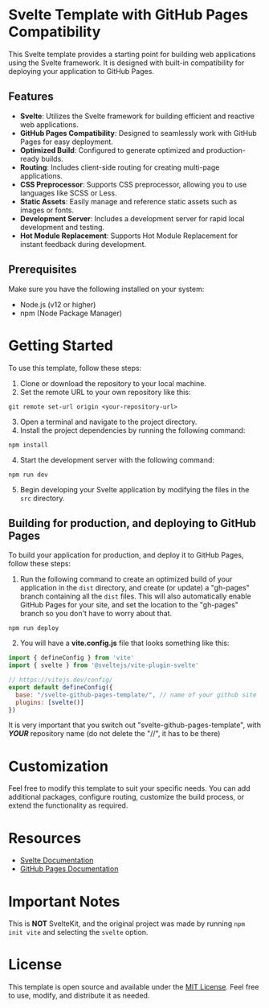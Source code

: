 # Svelte Template with GitHub Pages Compatibility
This Svelte template provides a starting point for building web applications using the Svelte framework. It is designed with built-in compatibility for deploying your application to GitHub Pages.

## Features
* **Svelte**: Utilizes the Svelte framework for building efficient and reactive web applications.
* **GitHub Pages Compatibility**: Designed to seamlessly work with GitHub Pages for easy deployment.
* **Optimized Build**: Configured to generate optimized and production-ready builds.
* **Routing**: Includes client-side routing for creating multi-page applications.
* **CSS Preprocessor**: Supports CSS preprocessor, allowing you to use languages like SCSS or Less.
* **Static Assets**: Easily manage and reference static assets such as images or fonts.
* **Development Server**: Includes a development server for rapid local development and testing.
* **Hot Module Replacement**: Supports Hot Module Replacement for instant feedback during development.


## Prerequisites
Make sure you have the following installed on your system:

* Node.js (v12 or higher)
* npm (Node Package Manager)


# Getting Started
To use this template, follow these steps:

1. Clone or download the repository to your local machine.
2. Set the remote URL to your own repository like this:
```
git remote set-url origin <your-repository-url>
```
3. Open a terminal and navigate to the project directory.
4. Install the project dependencies by running the following command:
```
npm install
```

4. Start the development server with the following command:
```
npm run dev
```

5. Begin developing your Svelte application by modifying the files in the `src` directory.


## Building for production, and deploying to GitHub Pages
To build your application for production, and deploy it to GitHub Pages, follow these steps:
1. Run the following command to create an optimized build of your application in the `dist` directory, and create (or update) a "gh-pages" branch containing all the `dist` files. This will also automatically enable GitHub Pages for your site, and set the location to the "gh-pages" branch so you don't have to worry about that.
```
npm run deploy
```
2. You will have a **vite.config.js** file that looks something like this:
```javascript
import { defineConfig } from 'vite'
import { svelte } from '@sveltejs/vite-plugin-svelte'

// https://vitejs.dev/config/
export default defineConfig({
  base: "/svelte-github-pages-template/", // name of your github site
  plugins: [svelte()]
})
```
It is very important that you switch out "svelte-github-pages-template", with ***YOUR*** repository name (do not delete the "//", it has to be there)

# Customization
Feel free to modify this template to suit your specific needs. You can add additional packages, configure routing, customize the build process, or extend the functionality as required.

# Resources
* [Svelte Documentation](https://svelte.dev/docs/introduction)
* [GitHub Pages Documentation](https://docs.github.com/en/pages)

# Important Notes
This is **NOT** SvelteKit, and the original project was made by running `npm init vite` and selecting the `svelte` option.

# License
This template is open source and available under the [MIT License](https://opensource.org/license/mit/). Feel free to use, modify, and distribute it as needed.
